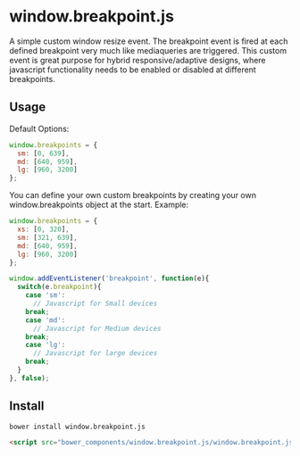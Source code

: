 window.breakpoint.js
====================

A simple custom window resize event. The breakpoint event is fired at each defined breakpoint very much like mediaqueries are triggered. This custom event is great purpose for hybrid responsive/adaptive designs, where javascript functionality needs to be enabled or disabled at different breakpoints.


Usage
-----
Default Options:

```JavaScript
window.breakpoints = {
  sm: [0, 639],
  md: [640, 959],
  lg: [960, 3200]
};

```
You can define your own custom breakpoints by creating your own window.breakpoints object at the start. Example:
```JavaScript
window.breakpoints = {
  xs: [0, 320],
  sm: [321, 639],
  md: [640, 959],
  lg: [960, 3200]
};

```

```Javascript
window.addEventListener('breakpoint', function(e){
  switch(e.breakpoint){
    case 'sm':
      // Javascript for Small devices
    break;
    case 'md':
      // Javascript for Medium devices
    break;
    case 'lg':
      // Javascript for large devices
    break;
  }
}, false);
```

Install
-------
``bower install window.breakpoint.js``

```html
<script src="bower_components/window.breakpoint.js/window.breakpoint.js"></script>
```
